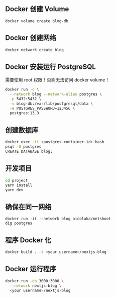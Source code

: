 ## Docker 创建 Volume
```shell
docker volume create blog-db
```

## Docker 创建网络
```bash
docker network create blog
```

## Docker 安装运行 PostgreSQL
需要使用 root 权限！否则无法访问 docker volume！
```bash
docker run -d \
  --network blog --network-alias postgres \
  -p 5432:5432 \
  -v blog-db:/var/lib/postgresql/data \
  -e POSTGRES_PASSWORD=123456 \
  postgres:13.3
```

## 创建数据库
```bash
docker exec -it <postgres-container-id> bash
psql -U postgres
CREATE DATABASE blog;
```

## 开发项目
```bash
cd project
yarn install
yarn dev
```

## 确保在同一网络
```shell
docker run -it --network blog nicolaka/netshoot
dig postgres
```

## 程序 Docker 化
```bash
docker build . -t <your username>/nextjs-blog
```

## Docker 运行程序
```bash
docker run -dp 3000:3000 \
  --network nextjs-blog \
  <your username>/nextjs-blog
```